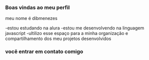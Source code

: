 ### Boas vindas ao meu perfil

meu nome é dibmenezes

-estou estudando na alura 
-estou me desenvolvendo na linguagem javascript
-ultilizo esse espaço para a minha organização e compartilhamento dos meu projetos desenvolvidos

### vocẽ entrar em contato comigo 

